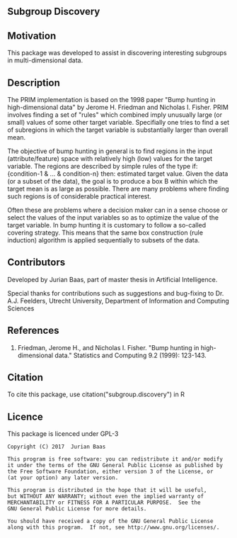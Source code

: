 ## Subgroup Discovery

## Motivation

This package was developed to assist in discovering interesting subgroups in multi-dimensional data. 

## Description

The PRIM implementation is based on the 1998 paper "Bump hunting in high-dimensional data" by Jerome H. Friedman and Nicholas I. Fisher. PRIM involves finding a set of "rules" which combined imply unusually large (or small) values of some other target variable. Specifially one tries to find a set of subregions in which the target variable is substantially larger than overall mean. 

The objective of bump hunting in general is to find regions in the input (attribute/feature) space with relatively high (low) values for the target variable. The regions are described by simple rules of the type if: {condition-1 & ... & condition-n} then: estimated target value. Given the data (or a subset of the data), the goal is to produce a box B within which the target mean is as large as possible. There are many problems where finding such regions is of considerable practical interest.  

Often these are problems where a decision maker can in a sense choose or select the values of the input variables so as to optimize the value of the target variable. In bump hunting it is customary to follow a so-called covering strategy. This means that the same box construction (rule induction) algorithm is applied sequentially to subsets of the data.

## Contributors

Developed by Jurian Baas, part of master thesis in Artificial Intelligence.

Special thanks for contributions such as suggestions and bug-fixing to Dr. A.J. Feelders, Utrecht University, Department of Information and Computing Sciences

## References

1. Friedman, Jerome H., and Nicholas I. Fisher. "Bump hunting in high-dimensional data." Statistics and Computing 9.2 (1999): 123-143.

## Citation

To cite this package, use citation("subgroup.discovery") in R

## Licence

This package is licenced under GPL-3

    Copyright (C) 2017  Jurian Baas

    This program is free software: you can redistribute it and/or modify
    it under the terms of the GNU General Public License as published by
    the Free Software Foundation, either version 3 of the License, or
    (at your option) any later version.

    This program is distributed in the hope that it will be useful,
    but WITHOUT ANY WARRANTY; without even the implied warranty of
    MERCHANTABILITY or FITNESS FOR A PARTICULAR PURPOSE.  See the
    GNU General Public License for more details.

    You should have received a copy of the GNU General Public License
    along with this program.  If not, see http://www.gnu.org/licenses/.

